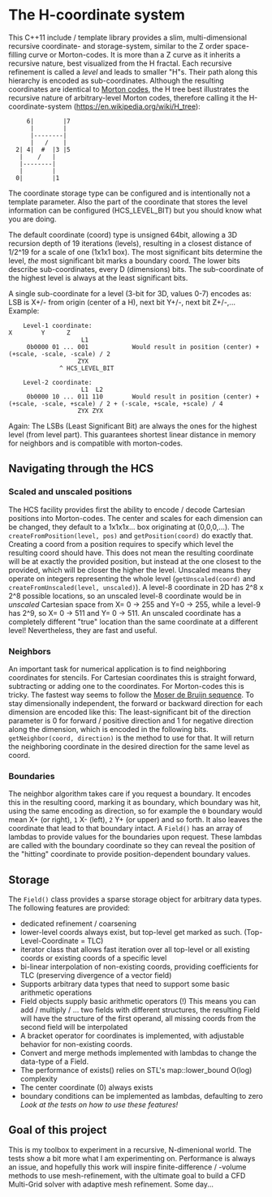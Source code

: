 # The H-coordinate system
This C++11 include / template library provides a slim, multi-dimensional recursive coordinate- and storage-system, similar to the Z order space-filling curve or Morton-codes. It is more than a Z curve as it inherits a recursive nature, best visualized from the H fractal. Each recursive refinement is called a _level_ and leads to smaller "H"s. Their path along this hierarchy is encoded as sub-coordinates. Although the resulting coordinates are identical to [Morton codes](https://en.wikipedia.org/wiki/Z-order_curve), the H tree best illustrates the recursive nature of arbitrary-level Morton codes, therefore calling it the H-coordinate-system (https://en.wikipedia.org/wiki/H_tree):


         6|        |7
          |        |
          |--------|
          |   /    |
      2| 4|  #  |3 |5
       |    /   |
       |--------|
       |        |
      0|        |1

The coordinate storage type can be configured and is intentionally not a template parameter. Also the part of the coordinate that stores the level information can be configured (HCS_LEVEL_BIT) but you should know what you are doing.

The default coordinate (coord) type is unsigned 64bit, allowing a 3D recursion depth of 19 iterations (levels), resulting in a closest distance of 1/2^19 for a scale of one (1x1x1 box). The most significant bits determine the level, _the_ most significant bit marks a boundary coord. The lower bits describe sub-coordinates, every D (dimensions) bits. The sub-coordinate of the highest level is always at the least significant bits.

A single sub-coordinate for a level (3-bit for 3D, values 0-7) encodes as: LSB is X+/- from origin (center of a H), next bit Y+/-, next bit Z+/-,...
   Example:
   
   
  	    Level-1 coordinate:                                                  X        Y      Z
  	                    L1
  	     0b0000 01 ... 001            Would result in position (center) + (+scale, -scale, -scale) / 2
  	                   ZYX
  	              ^ HCS_LEVEL_BIT
  
  	    Level-2 coordinate:
  	                    L1  L2
  	     0b0000 10 ... 011 110        Would result in position (center) + (+scale, -scale, +scale) / 2 + (-scale, +scale, +scale) / 4
  	                   ZYX ZYX
  
Again: The LSBs (Least Significant Bit) are always the ones for the highest level (from level part). This guarantees shortest linear distance in memory for neighbors and is compatible with morton-codes.

## Navigating through the HCS
### Scaled and unscaled positions
The HCS facility provides first the ability to encode / decode Cartesian positions into Morton-codes. The center and scales for each dimension can be changed, they default to a 1x1x1x... box originating at (0,0,0,...). The `createFromPosition(level, pos)` and `getPosition(coord)` do exactly that. Creating a coord from a position requires to specify which level the resulting coord should have. This does not mean the resulting coordinate will be at exactly the provided position, but instead at the one closest to the provided, which will be closer the higher the level. Unscaled means they operate on integers representing the whole level (`getUnscaled(coord)` and `createFromUnscaled(level, unscaled)`). A level-8 coordinate in 2D has 2^8 x 2^8 possible locations, so an unscaled level-8 coordinate would be in _unscaled_ Cartesian space from X= 0 -> 255 and Y=0 -> 255, while a level-9 has 2^9, so X= 0 -> 511 and Y= 0 -> 511. An unscaled coordinate has a completely different "true" location than the same coordinate at a different level! Nevertheless, they are fast and useful.
### Neighbors
An important task for numerical application is to find neighboring coordinates for stencils. For Cartesian coordinates this is straight forward, subtracting or adding one to the coordinates. For Morton-codes this is tricky. The fastest way seems to follow the [Moser de Bruijn sequence](https://en.wikipedia.org/wiki/Moser%E2%80%93de_Bruijn_sequence). To stay dimensionally independent, the forward or backward direction for each dimension are encoded like this: The least-significant bit of the direction parameter is 0 for forward / positive direction and 1 for negative direction along the dimension, which is encoded in the following bits. `getNeighbor(coord, direction)` is the method to use for that. It will return the neighboring coordinate in the desired direction for the same level as coord. 
### Boundaries
The neighbor algorithm takes care if you request a boundary. It encodes this in the resulting coord, marking it as boundary, which boundary was hit, using the same encoding as direction, so for example the `0` boundary would mean X+ (or right), `1` X-  (left), `2` Y+ (or upper) and so forth. It also leaves the coordinate that lead to that boundary intact. A `Field()` has an array of lambdas to provide values for the boundaries upon request. These lambdas are called with the boundary coordinate so they can reveal the position of the "hitting" coordinate to provide position-dependent boundary values. 
## Storage
The `Field()` class provides a sparse storage object for arbitrary data types. The following features are provided:

 - dedicated refinement / coarsening
 - lower-level coords always exist, but top-level get marked as such. (Top-Level-Coordinate = TLC)
 - iterator class that allows fast iteration over all top-level or all existing coords or existing coords of a specific level
 - bi-linear interpolation of non-existing coords, providing coefficients for TLC (preserving divergence of a vector field)
 - Supports arbitrary data types that need to support some basic arithmetic operations
 - Field objects supply basic arithmetic operators (!) This means you can add / multiply / ... two fields with different structures, the resulting Field will have the structure of the first operand, all missing coords from the second field will be interpolated 
 - A bracket operator for coordinates is implemented, with adjustable behavior for non-existing coords.
 - Convert and merge methods implemented with lambdas to change the data-type of a Field. 
 - The performance of exists() relies on STL's map::lower_bound O(log) complexity
 - The center coordinate (0) always exists
 - boundary conditions can be implemented as lambdas, defaulting to zero
_Look at the tests on how to use these features!_

## Goal of this project
This is my toolbox to experiment in a recursive, N-dimenional world. The tests show a bit more what I am experimenting on. Performance is always an issue, and hopefully this work will inspire finite-difference / -volume methods to use mesh-refinement, with the ultimate goal to build a CFD Multi-Grid solver with adaptive mesh refinement. Some day...

